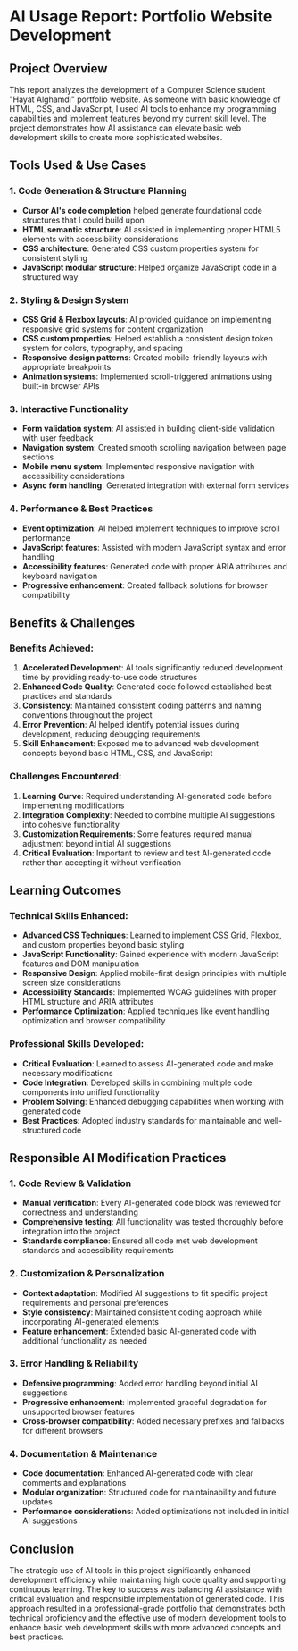 # AI Usage Report: Portfolio Website Development

## Project Overview
This report analyzes the development of a Computer Science student "Hayat Alghamdi" portfolio website. As someone with basic knowledge of HTML, CSS, and JavaScript, I used AI tools to enhance my programming capabilities and implement features beyond my current skill level. The project demonstrates how AI assistance can elevate basic web development skills to create more sophisticated websites.

## Tools Used & Use Cases

### 1. **Code Generation & Structure Planning**
- **Cursor AI's code completion** helped generate foundational code structures that I could build upon
- **HTML semantic structure**: AI assisted in implementing proper HTML5 elements with accessibility considerations
- **CSS architecture**: Generated CSS custom properties system for consistent styling
- **JavaScript modular structure**: Helped organize JavaScript code in a structured way

### 2. **Styling & Design System**
- **CSS Grid & Flexbox layouts**: AI provided guidance on implementing responsive grid systems for content organization
- **CSS custom properties**: Helped establish a consistent design token system for colors, typography, and spacing
- **Responsive design patterns**: Created mobile-friendly layouts with appropriate breakpoints
- **Animation systems**: Implemented scroll-triggered animations using built-in browser APIs

### 3. **Interactive Functionality**
- **Form validation system**: AI assisted in building client-side validation with user feedback
- **Navigation system**: Created smooth scrolling navigation between page sections
- **Mobile menu system**: Implemented responsive navigation with accessibility considerations
- **Async form handling**: Generated integration with external form services

### 4. **Performance & Best Practices**
- **Event optimization**: AI helped implement techniques to improve scroll performance
- **JavaScript features**: Assisted with modern JavaScript syntax and error handling
- **Accessibility features**: Generated code with proper ARIA attributes and keyboard navigation
- **Progressive enhancement**: Created fallback solutions for browser compatibility

## Benefits & Challenges

### Benefits Achieved:
1. **Accelerated Development**: AI tools significantly reduced development time by providing ready-to-use code structures
2. **Enhanced Code Quality**: Generated code followed established best practices and standards
3. **Consistency**: Maintained consistent coding patterns and naming conventions throughout the project
4. **Error Prevention**: AI helped identify potential issues during development, reducing debugging requirements
5. **Skill Enhancement**: Exposed me to advanced web development concepts beyond basic HTML, CSS, and JavaScript

### Challenges Encountered:
1. **Learning Curve**: Required understanding AI-generated code before implementing modifications
2. **Integration Complexity**: Needed to combine multiple AI suggestions into cohesive functionality
3. **Customization Requirements**: Some features required manual adjustment beyond initial AI suggestions
4. **Critical Evaluation**: Important to review and test AI-generated code rather than accepting it without verification

## Learning Outcomes

### Technical Skills Enhanced:
- **Advanced CSS Techniques**: Learned to implement CSS Grid, Flexbox, and custom properties beyond basic styling
- **JavaScript Functionality**: Gained experience with modern JavaScript features and DOM manipulation
- **Responsive Design**: Applied mobile-first design principles with multiple screen size considerations
- **Accessibility Standards**: Implemented WCAG guidelines with proper HTML structure and ARIA attributes
- **Performance Optimization**: Applied techniques like event handling optimization and browser compatibility

### Professional Skills Developed:
- **Critical Evaluation**: Learned to assess AI-generated code and make necessary modifications
- **Code Integration**: Developed skills in combining multiple code components into unified functionality
- **Problem Solving**: Enhanced debugging capabilities when working with generated code
- **Best Practices**: Adopted industry standards for maintainable and well-structured code

## Responsible AI Modification Practices

### 1. **Code Review & Validation**
- **Manual verification**: Every AI-generated code block was reviewed for correctness and understanding
- **Comprehensive testing**: All functionality was tested thoroughly before integration into the project
- **Standards compliance**: Ensured all code met web development standards and accessibility requirements

### 2. **Customization & Personalization**
- **Context adaptation**: Modified AI suggestions to fit specific project requirements and personal preferences
- **Style consistency**: Maintained consistent coding approach while incorporating AI-generated elements
- **Feature enhancement**: Extended basic AI-generated code with additional functionality as needed

### 3. **Error Handling & Reliability**
- **Defensive programming**: Added error handling beyond initial AI suggestions
- **Progressive enhancement**: Implemented graceful degradation for unsupported browser features
- **Cross-browser compatibility**: Added necessary prefixes and fallbacks for different browsers

### 4. **Documentation & Maintenance**
- **Code documentation**: Enhanced AI-generated code with clear comments and explanations
- **Modular organization**: Structured code for maintainability and future updates
- **Performance considerations**: Added optimizations not included in initial AI suggestions

## Conclusion

The strategic use of AI tools in this project significantly enhanced development efficiency while maintaining high code quality and supporting continuous learning. The key to success was balancing AI assistance with critical evaluation and responsible implementation of generated code. This approach resulted in a professional-grade portfolio that demonstrates both technical proficiency and the effective use of modern development tools to enhance basic web development skills with more advanced concepts and best practices.
